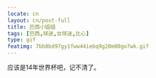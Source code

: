 ```yaml
---
locate: cn
layout: cn/post-full
title: 巴西小姐姐
tags: [巴西,球迷,女球迷,比心]
type: gif
featimg: 7bb8bd97gy1fww44iebq9g20m80go7wk.gif
---
```


应该是14年世界杯吧，记不清了。